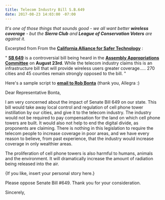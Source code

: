 ```yaml
---
title: Telecom Industry Bill S.B.649
date: 2017-08-23 14:03:00 -07:00
---
```


*It's one of those things that sounds good - we all want better **wireless coverage** - but the **Sierra Club** and **League of Conservation Voters** are against it.*

Excerpted from From the [**California Alliance for Safer Technology**](http://www.ca4safertech.com/will-assembly-member-gonzalez-fletcher-oppose-sb-649-risk-pristine-environmental-voting-record-downgraded-sierra-club-league-conservation-voters/)  :


"  [**SB 649**](https://leginfo.legislature.ca.gov/faces/billNavClient.xhtml?bill_id=201720180SB649) is a controversial bill being heard in the [**Assembly Appropriations Committee**](http://apro.assembly.ca.gov/) on **August 23rd**. While the telecom industry claims this is an infrastructure bill that will provide wireless users greater coverage….. 270 cities and 45 counties remain strongly opposed to the bill.  "

Here's a sample script to **[email to Rob Bonta](https://lcmspubcontact.lc.ca.gov/PublicLCMS/ContactPopup.php?district=AD18)** (thank you, Allegra :)

Dear Representative Bonta,

I am very concerned about the impact of Senate Bill 649 on our state. This bill would take away local control and regulation of cell phone tower instillation by our cities, and give it to the telecom industry. The industry would not be required to pay compensation for the land on which cell phone towers are built. It would also not help to end the digital divide, as proponents are claiming. There is nothing in this legislation to require the telecom people to increase coverage in poor areas, and we have every reason to believe, from past experience, that the industry would increase coverage in only wealthier areas.

The proliferation of cell phone towers is also harmful to humans, animals and the environment. It will dramatically increase the amount of radiation being released into the air.

{If you like, insert your personal story here.}

Please oppose Senate Bill #649. Thank you for your consideration.

Sincerely,
